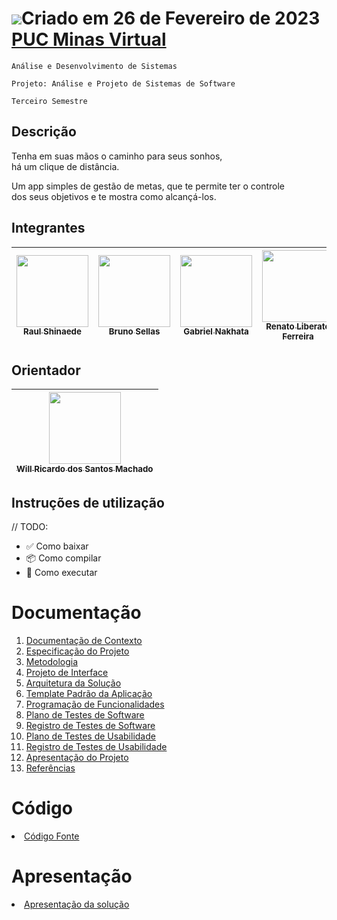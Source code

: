 <h1><img src="https://user-images.githubusercontent.com/86859418/235548265-56278901-3edc-4312-a2b9-f8ba6c7a6059.jpg/></h1>

<h6 align="right">Criado em 26 de Fevereiro de 2023<br><a href="https://www.pucminas.br/PucVirtual/Paginas/default.aspx">PUC Minas Virtual</a></h6>


`Análise e Desenvolvimento de Sistemas`

`Projeto: Análise e Projeto de Sistemas de Software`

`Terceiro Semestre`

## Descrição

Tenha em suas mãos o caminho para seus sonhos,  
há um clique de distância.

Um app simples de gestão de metas, que te permite ter o controle  
dos seus objetivos e te mostra como alcançá-los.

## Integrantes

| [<img src="https://avatars.githubusercontent.com/u/82043220?v=4" width=115><br><sub>Raul Shinaede</sub>](https://github.com/RaulShinaede) | [<img src="https://avatars.githubusercontent.com/u/102563767?v=4" width=115><br><sub>Bruno Sellas</sub>](https://github.com/brunosellas) | [<img src="https://avatars.githubusercontent.com/u/86859418?v=4" width=115><br><sub>Gabriel Nakhata</sub>](https://github.com/gabrielnakhata) | [<img src="https://avatars.githubusercontent.com/u/102640910?v=4" width=115><br><sub>Renato Liberato Ferreira</sub>](https://github.com/ADS-RLF) | [<img src="https://avatars.githubusercontent.com/u/104144665?v=4" width=115><br><sub>Ayrle Sales</sub>](https://github.com/Ayrlesales) | [<img src="https://avatars.githubusercontent.com/u/80483432?v=4" width=115><br><sub>Pedro Guimarães Santos</sub>](https://github.com/pecosaints) |
| :---: | :---: | :---: | :---: | :---: | :---: |

## Orientador

| [<img src="https://avatars.githubusercontent.com/u/80125344?v=4" width=115><br><sub>Will Ricardo dos Santos Machado</sub>](https://github.com/willrsmachado) |
| :---: |

## Instruções de utilização

// TODO:

- ✅ Como baixar
- 📦 Como compilar
- 🚀 Como executar 

# Documentação

<ol>
<li><a href="docs/01-Documentação de Contexto.md"> Documentação de Contexto</a></li>
<li><a href="docs/02-Especificação do Projeto.md"> Especificação do Projeto</a></li>
<li><a href="docs/03-Metodologia.md"> Metodologia</a></li>
<li><a href="docs/04-Projeto de Interface.md"> Projeto de Interface</a></li>
<li><a href="docs/05-Arquitetura da Solução.md"> Arquitetura da Solução</a></li>
<li><a href="docs/06-Template Padrão da Aplicação.md"> Template Padrão da Aplicação</a></li>
<li><a href="docs/07-Programação de Funcionalidades.md"> Programação de Funcionalidades</a></li>
<li><a href="docs/08-Plano de Testes de Software.md"> Plano de Testes de Software</a></li>
<li><a href="docs/09-Registro de Testes de Software.md"> Registro de Testes de Software</a></li>
<li><a href="docs/10-Plano de Testes de Usabilidade.md"> Plano de Testes de Usabilidade</a></li>
<li><a href="docs/11-Registro de Testes de Usabilidade.md"> Registro de Testes de Usabilidade</a></li>
<li><a href="docs/12-Apresentação do Projeto.md"> Apresentação do Projeto</a></li>
<li><a href="docs/13-Referências.md"> Referências</a></li>
</ol>

# Código

<li><a href="src/README.md"> Código Fonte</a></li>

# Apresentação

<li><a href="presentation/README.md"> Apresentação da solução</a></li>

